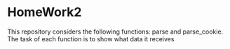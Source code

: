 # HomeWork2
This repository considers the following functions: parse and parse_cookie. The task of each function is to show what data it receives
